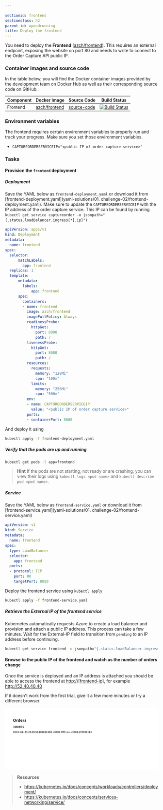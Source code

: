 ```yaml
---

sectionid: frontend
sectionclass: h2
parent-id: upandrunning
title: Deploy the frontend
---
```


You need to deploy the **Frontend** ([azch/frontend](https://hub.docker.com/r/azch/frontend/)). This requires an external endpoint, exposing the website on port 80 and needs to write to connect to the Order Capture API public IP.

### Container images and source code

In the table below, you will find the Docker container images provided by the development team on Docker Hub as well as their corresponding source code on GitHub.

| Component                    | Docker Image                                                     | Source Code                                                       | Build Status |
|------------------------------|------------------------------------------------------------------|-------------------------------------------------------------------|--------------|
| Frontend            | [azch/frontend](https://hub.docker.com/r/azch/frontend/) | [source-code](https://github.com/Azure/azch-frontend)         | [![Build Status](https://dev.azure.com/theazurechallenge/Kubernetes/_apis/build/status/Code/Azure.azch-frontend)](https://dev.azure.com/theazurechallenge/Kubernetes/_build/latest?definitionId=17) |

### Environment variables

The frontend requires certain environment variables to properly run and track your progress. Make sure you set those environment variables.

  * `CAPTUREORDERSERVICEIP="<public IP of order capture service>"`

### Tasks

#### Provision the `frontend` deployment


##### Deployment

Save the YAML below as `frontend-deployment.yaml` or download it from [frontend-deployment.yaml](yaml-solutions/01. challenge-02/frontend-deployment.yaml). Make sure to update the `CAPTUREORDERSERVICEIP` with the IP address of the order capture service. This IP can be found by running `kubectl get service captureorder -o jsonpath="{.status.loadBalancer.ingress[*].ip}")`

```yaml
apiVersion: apps/v1
kind: Deployment
metadata:
  name: frontend
spec:
  selector:
      matchLabels:
        app: frontend
  replicas: 1
  template:
      metadata:
        labels:
            app: frontend
      spec:
        containers:
        - name: frontend
          image: azch/frontend
          imagePullPolicy: Always
          readinessProbe:
            httpGet:
              port: 8080
              path: /
          livenessProbe:
            httpGet:
              port: 8080
              path: /
          resources:
            requests:
              memory: "128Mi"
              cpu: "100m"
            limits:
              memory: "256Mi"
              cpu: "500m"
          env:
          - name: CAPTUREORDERSERVICEIP
            value: "<public IP of order capture service>"
          ports:
          - containerPort: 8080
```

And deploy it using

```sh
kubectl apply -f frontend-deployment.yaml
```

##### Verify that the pods are up and running

```sh
kubectl get pods -l app=frontend
```

> **Hint** If the pods are not starting, not ready or are crashing, you can view their logs using `kubectl logs <pod name>` and `kubectl describe pod <pod name>`.


##### Service

Save the YAML below as `frontend-service.yaml` or download it from [frontend-service.yaml](yaml-solutions/01. challenge-02/frontend-service.yaml)

```yaml
apiVersion: v1
kind: Service
metadata:
  name: frontend
spec:
  type: LoadBalancer
  selector:
    app: frontend
  ports:
  - protocol: TCP
    port: 80
    targetPort: 8080
```

Deploy the frontend service using `kubectl apply`

```sh
kubectl apply -f frontend-service.yaml
```

##### Retrieve the External IP of the frontend service

Kubernetes automatically requests Azure to create a load balancer and provision and attach a public IP address. This process can take a few minutes. Wait for the External-IP field to transition from `pending` to an IP address before continuing.

```sh
kubectl get service frontend -o jsonpath="{.status.loadBalancer.ingress[*].ip}"
```

#### Browse to the public IP of the frontend and watch as the number of orders change

Once the service is deployed and an IP address is attached you should be able to access the frontend at <http://[frontend-ip]>, for example <http://52.40.40.40>

If it doesn't work from the first trial, give it a few more minutes or try a different browser.

![Orders frontend](media/ordersfrontend.png)

> **Resources**
>
> * <https://kubernetes.io/docs/concepts/workloads/controllers/deployment/>
> * <https://kubernetes.io/docs/concepts/services-networking/service/>
